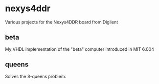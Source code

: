 # nexys4ddr
Various projects for the Nexys4DDR board from Digilent

## beta
My VHDL implementation of the "beta" computer introduced in
MIT 6.004

## queens
Solves the 8-queens problem.

